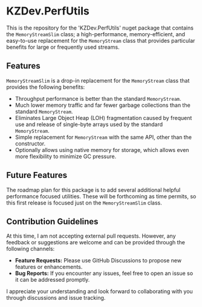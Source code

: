 # KZDev.PerfUtils

This is the repository for the 'KZDev.PerfUtils' nuget package that contains the `MemoryStreamSlim` class; a high-performance, memory-efficient, and easy-to-use replacement for the `MemoryStream` class that provides particular benefits for large or frequently used streams.

## Features

`MemoryStreamSlim` is a drop-in replacement for the `MemoryStream` class that provides the following benefits:

* Throughput performance is better than the standard `MemoryStream`.
* Much lower memory traffic and far fewer garbage collections than the standard `MemoryStream`.
* Eliminates Large Object Heap (LOH) fragmentation caused by frequent use and release of single-byte arrays used by the standard `MemoryStream`.
* Simple replacement for `MemoryStream` with the same API, other than the constructor.
* Optionally allows using native memory for storage, which allows even more flexibility to minimize GC pressure.

## Future Features

The roadmap plan for this package is to add several additional helpful performance focused utilities. These will be forthcoming as time permits, so this first release is focused just on the `MemoryStreamSlim` class.

## Contribution Guidelines

At this time, I am not accepting external pull requests. However, any feedback or suggestions are welcome and can be provided through the following channels:

- **Feature Requests:** Please use GitHub Discussions to propose new features or enhancements.
- **Bug Reports:** If you encounter any issues, feel free to open an issue so it can be addressed promptly.

I appreciate your understanding and look forward to collaborating with you through discussions and issue tracking.